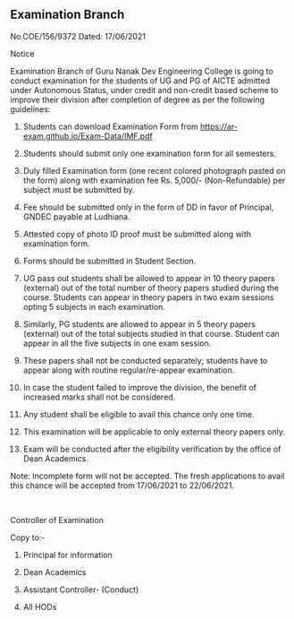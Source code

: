 ## Examination Branch

No.COE/156/9372 	 Dated: 17/06/2021

Notice

Examination Branch of Guru Nanak Dev Engineering College is going to conduct examination for the students of UG and PG of AICTE admitted under Autonomous Status, under credit and non-credit based scheme to improve their division after completion of degree as per the following guidelines:

1.	Students can download Examination Form from https://ar-exam.github.io/Exam-Data/IMF.pdf

2.	Students should submit only one examination form for all semesters.

3.	Duly filled Examination form (one recent colored photograph pasted on the form) along with examination fee Rs. 5,000/- (Non-Refundable) per subject must be submitted by.

4.	Fee should be submitted only in the form of DD in favor of Principal, GNDEC payable at Ludhiana.

5.	Attested copy of photo ID proof must be submitted along with examination form.

6.	Forms should be submitted in Student Section.

7.	UG pass out students shall be allowed to appear in 10 theory papers (external) out of the total number of theory papers studied during the course. Students can appear in theory papers in two exam sessions opting 5 subjects in each examination.

8.	Similarly, PG students are allowed to appear in 5 theory papers (external) out of the total subjects studied in that course. Student can appear in all the five subjects in one exam session.

9.	These papers shall not be conducted separately; students have to appear along with routine regular/re-appear examination.

10.	In case the student failed to improve the division, the benefit of increased marks shall not be considered.

11.	Any student shall be eligible to avail this chance only one time.

12.	This examination will be applicable to only external theory papers only.

13.	Exam will be conducted after the eligibility verification by the office of Dean Academics.

Note: Incomplete form will not be accepted.
The fresh applications to avail this chance will be accepted from 17/06/2021 to 22/06/2021.

</br>

Controller of Examination

Copy to:-

1.	Principal for information

2.	Dean Academics

3.	Assistant Controller- (Conduct)

4.	All HODs
